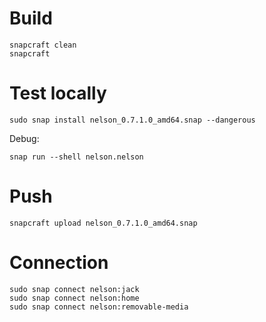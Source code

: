 # Build

```
snapcraft clean
snapcraft
```

# Test locally

```
sudo snap install nelson_0.7.1.0_amd64.snap --dangerous
```

Debug:

```
snap run --shell nelson.nelson
```

# Push

```
snapcraft upload nelson_0.7.1.0_amd64.snap
```

# Connection

```
sudo snap connect nelson:jack
sudo snap connect nelson:home
sudo snap connect nelson:removable-media
```
